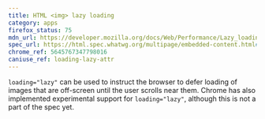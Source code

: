```yaml
---
title: HTML <img> lazy loading
category: apps
firefox_status: 75
mdn_url: https://developer.mozilla.org/docs/Web/Performance/Lazy_loading#Images
spec_url: https://html.spec.whatwg.org/multipage/embedded-content.html#attr-img-loading
chrome_ref: 5645767347798016
caniuse_ref: loading-lazy-attr
---
```


<code>loading="lazy"</code> can be used to instruct the browser to defer loading of images that are off-screen until the user scrolls near them. Chrome has also implemented experimental support for <code>loading="lazy"</code>, although this is not a part of the spec yet.